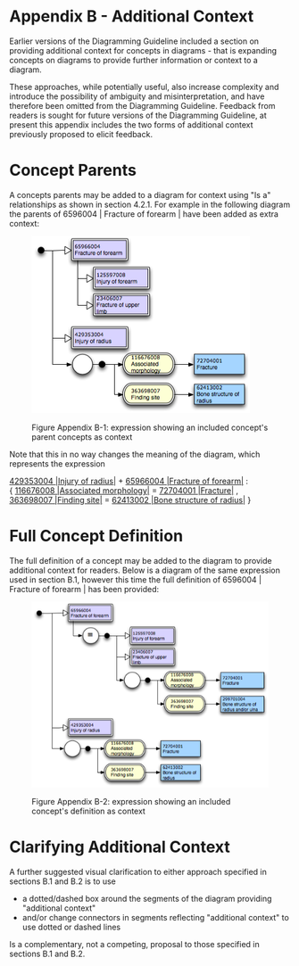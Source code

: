 # Appendix B - Additional Context

Earlier versions of the Diagramming Guideline included a section on providing additional context for concepts in diagrams - that is expanding concepts on diagrams to provide further information or context to a diagram. 

These approaches, while potentially useful, also increase complexity and introduce the possibility of ambiguity and misinterpretation, and have therefore been omitted from the Diagramming Guideline. Feedback from readers is sought for future versions of the Diagramming Guideline, at present this appendix includes the two forms of additional context previously proposed to elicit feedback. 

# Concept Parents

A concepts parents may be added to a diagram for context using "Is a" relationships as shown in section 4.2.1. For example in the following diagram the parents of 6596004 | Fracture of forearm | have been added as extra context: 

<figure><img src="images/29951023.png" alt="" title=""><figcaption><p>Figure Appendix B-1: expression showing an included concept's parent concepts as context</p></figcaption></figure>

Note that this in no way changes the meaning of the diagram, which represents the expression 

[ 429353004 |Injury of radius|](http://snomed.info/id/429353004 "429353004 | Injury of radius |") \+  [ 65966004 |Fracture of forearm|](http://snomed.info/id/65966004 "65966004 | Fracture of forearm |") :  
{ [ 116676008 |Associated morphology|](http://snomed.info/id/116676008 "116676008 | Associated morphology |") =  [ 72704001 |Fracture|](http://snomed.info/id/72704001 "72704001 | Fracture |") ,  
[ 363698007 |Finding site|](http://snomed.info/id/363698007 "363698007 | Finding site |") =  [ 62413002 |Bone structure of radius|](http://snomed.info/id/62413002 "62413002 | Bone structure of radius |") }

# Full Concept Definition

The full definition of a concept may be added to the diagram to provide additional context for readers. Below is a diagram of the same expression used in section B.1, however this time the full definition of 6596004 | Fracture of forearm | has been provided: 

<figure><img src="images/29951024.png" alt="" title=""><figcaption><p>Figure Appendix B-2: expression showing an included concept's definition as context</p></figcaption></figure>

# Clarifying Additional Context

A further suggested visual clarification to either approach specified in sections B.1 and B.2 is to use 

  * a dotted/dashed box around the segments of the diagram providing "additional context"
  * and/or change connectors in segments reflecting "additional context" to use dotted or dashed lines 

Is a complementary, not a competing, proposal to those specified in sections B.1 and B.2. 
